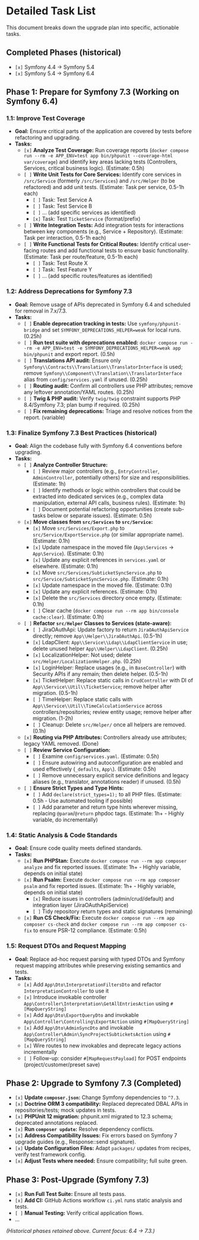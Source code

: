 # Detailed Task List

This document breaks down the upgrade plan into specific, actionable tasks.

## Completed Phases (historical)

-   `[x]` Symfony 4.4 -> Symfony 5.4
-   `[x]` Symfony 5.4 -> Symfony 6.4

## Phase 1: Prepare for Symfony 7.3 (Working on Symfony 6.4)

### 1.1: Improve Test Coverage

-   **Goal:** Ensure critical parts of the application are covered by tests before refactoring and upgrading.
-   **Tasks:**
    -   `[x]` **Analyze Test Coverage:** Run coverage reports (`docker compose run --rm -e APP_ENV=test app bin/phpunit --coverage-html var/coverage`) and identify key areas lacking tests (Controllers, Services, critical business logic). (Estimate: 0.5h)
    -   `[ ]` **Write Unit Tests for Core Services:** Identify core services in `/src/Service` (formerly `/src/Services`) and `/src/Helper` (to be refactored) and add unit tests. (Estimate: Task per service, 0.5-1h each)
        -   `[ ]` Task: Test Service A
        -   `[ ]` Task: Test Service B
        -   `[ ]` ... (add specific services as identified)
        -   `[x]` Task: Test `TicketService` (format/prefix)
    -   `[ ]` **Write Integration Tests:** Add integration tests for interactions between key components (e.g., Service + Repository). (Estimate: Task per interaction, 0.5-1h each)
    -   `[ ]` **Write Functional Tests for Critical Routes:** Identify critical user-facing routes and add functional tests to ensure basic functionality. (Estimate: Task per route/feature, 0.5-1h each)
        -   `[ ]` Task: Test Route X
        -   `[ ]` Task: Test Feature Y
        -   `[ ]` ... (add specific routes/features as identified)

### 1.2: Address Deprecations for Symfony 7.3

-   **Goal:** Remove usage of APIs deprecated in Symfony 6.4 and scheduled for removal in 7.x/7.3.
-   **Tasks:**
    -   `[ ]` **Enable deprecation tracking in tests:** Use `symfony/phpunit-bridge` and set `SYMFONY_DEPRECATIONS_HELPER=weak` for local runs. (0.25h)
    -   `[ ]` **Run test suite with deprecations enabled:** `docker compose run --rm -e APP_ENV=test -e SYMFONY_DEPRECATIONS_HELPER=weak app bin/phpunit` and export report. (0.5h)
    -   `[ ]` **Translations API audit:** Ensure only `Symfony\\Contracts\\Translation\\TranslatorInterface` is used; remove `Symfony\\Component\\Translation\\TranslatorInterface` alias from `config/services.yaml` if unused. (0.25h)
    -   `[ ]` **Routing audit:** Confirm all controllers use PHP attributes; remove any leftover annotation/YAML routes. (0.25h)
    -   `[ ]` **Twig & PHP audit:** Verify `twig/twig` constraint supports PHP 8.4/Symfony 7.3; plan bump if required. (0.25h)
    -   `[ ]` **Fix remaining deprecations:** Triage and resolve notices from the report. (variable)

### 1.3: Finalize Symfony 7.3 Best Practices (historical)

-   **Goal:** Align the codebase fully with Symfony 6.4 conventions before upgrading.
-   **Tasks:**
    -   `[ ]` **Analyze Controller Structure:**
        -   `[ ]` Review major controllers (e.g., `EntryController`, `AdminController`, potentially others) for size and responsibilities. (Estimate: 1h)
        -   `[ ]` Identify methods or logic within controllers that could be extracted into dedicated services (e.g., complex data manipulation, external API calls, business rules). (Estimate: 1h)
        -   `[ ]` Document potential refactoring opportunities (create sub-tasks below or separate issues). (Estimate: 0.5h)
    -   `[x]` **Move classes from `src/Services` to `src/Service`:**
        -   `[x]` Move `src/Services/Export.php` to `src/Service/ExportService.php` (or similar appropriate name). (Estimate: 0.1h)
        -   `[x]` Update namespace in the moved file (`App\Services` -> `App\Service`). (Estimate: 0.1h)
        -   `[x]` Update any explicit references in `services.yaml` or elsewhere. (Estimate: 0.1h)
        -   `[x]` Move `src/Services/SubticketSyncService.php` to `src/Service/SubticketSyncService.php`. (Estimate: 0.1h)
        -   `[x]` Update namespace in the moved file. (Estimate: 0.1h)
        -   `[x]` Update any explicit references. (Estimate: 0.1h)
        -   `[x]` Delete the `src/Services` directory once empty. (Estimate: 0.1h)
        -   `[ ]` Clear cache (`docker compose run --rm app bin/console cache:clear`). (Estimate: 0.1h)
    -   `[ ]` **Refactor `src/Helper` Classes to Services (state-aware):**
        -   `[ ]` JiraOAuthApi: Update factory to return `JiraOAuthApiService` directly; remove `App\\Helper\\JiraOAuthApi`. (0.5-1h)
        -   `[x]` LdapClient: `App\\Service\\Ldap\\LdapClientService` in use; delete unused helper `App\\Helper\\LdapClient`. (0.25h)
        -   `[x]` LocalizationHelper: Not used; delete `src/Helper/LocalizationHelper.php`. (0.25h)
        -   `[x]` LoginHelper: Replace usages (e.g., in `BaseController`) with Security APIs if any remain; then delete helper. (0.5-1h)
        -   `[x]` TicketHelper: Replace static calls in `CrudController` with DI of `App\\Service\\Util\\TicketService`; remove helper after migration. (0.5-1h)
        -   `[ ]` TimeHelper: Replace static calls with `App\\Service\\Util\\TimeCalculationService` across controllers/repositories; review entity usage; remove helper after migration. (1-2h)
        -   `[ ]` Cleanup: Delete `src/Helper/` once all helpers are removed. (0.1h)
    -   `[x]` **Routing via PHP Attributes:** Controllers already use attributes; legacy YAML removed. (Done)
    -   `[ ]` **Review Service Configuration:**
        -   `[ ]` Examine `config/services.yaml`. (Estimate: 0.5h)
        -   `[ ]` Ensure autowiring and autoconfiguration are enabled and used effectively (`_defaults`, `App\`). (Estimate: 0.5h)
        -   `[ ]` Remove unnecessary explicit service definitions and legacy aliases (e.g., translator, annotations reader) if unused. (0.5h)
    -   `[ ]` **Ensure Strict Types and Type Hints:**
        -   `[ ]` Add `declare(strict_types=1);` to all PHP files. (Estimate: 0.5h - Use automated tooling if possible)
        -   `[ ]` Add parameter and return type hints wherever missing, replacing `@param`/`@return` phpdoc tags. (Estimate: 1h+ - Highly variable, do incrementally)

### 1.4: Static Analysis & Code Standards

-   **Goal:** Ensure code quality meets defined standards.
-   **Tasks:**
    -   `[x]` **Run PHPStan:** Execute `docker compose run --rm app composer analyze` and fix reported issues. (Estimate: 1h+ - Highly variable, depends on initial state)
    -   `[x]` **Run Psalm:** Execute `docker compose run --rm app composer psalm` and fix reported issues. (Estimate: 1h+ - Highly variable, depends on initial state)
        -   `[x]` Reduce issues in controllers (admin/crud/default) and integration layer (JiraOAuthApiService)
        -   `[ ]` Tidy repository return types and static signatures (remaining)
    -   `[x]` **Run CS Check/Fix:** Execute `docker compose run --rm app composer cs-check` and `docker compose run --rm app composer cs-fix` to ensure PSR-12 compliance. (Estimate: 0.5h)

### 1.5: Request DTOs and Request Mapping

-   **Goal:** Replace ad-hoc request parsing with typed DTOs and Symfony request mapping attributes while preserving existing semantics and tests.
-   **Tasks:**
    -   `[x]` Add `App\Dto\InterpretationFiltersDto` and refactor `InterpretationController` to use it
    -   `[x]` Introduce invokable controller `App\Controller\Interpretation\GetAllEntriesAction` using `#[MapQueryString]`
    -   `[x]` Add `App\Dto\ExportQueryDto` and invokable `App\Controller\Controlling\ExportAction` using `#[MapQueryString]`
    -   `[x]` Add `App\Dto\AdminSyncDto` and invokable `App\Controller\Admin\SyncProjectSubticketsAction` using `#[MapQueryString]`
    -   `[x]` Wire routes to new invokables and deprecate legacy actions incrementally
    -   `[ ]` Follow-up: consider `#[MapRequestPayload]` for POST endpoints (project/customer/preset save)

## Phase 2: Upgrade to Symfony 7.3 (Completed)

-   `[x]` **Update `composer.json`:** Change Symfony dependencies to `^7.3`.
-   `[x]` **Doctrine ORM 3 compatibility:** Replaced deprecated DBAL APIs in repositories/tests; mock updates in tests.
-   `[x]` **PHPUnit 12 migration:** phpunit.xml migrated to 12.3 schema; deprecated annotations replaced.
-   `[x]` **Run `composer update`:** Resolve dependency conflicts.
-   `[x]` **Address Compatibility Issues:** Fix errors based on Symfony 7 upgrade guides (e.g., Response::send signature).
-   `[x]` **Update Configuration Files:** Adapt `packages/` updates from recipes, verify test framework config.
-   `[x]` **Adjust Tests where needed:** Ensure compatibility; full suite green.

## Phase 3: Post-Upgrade (Symfony 7.3)

-   `[x]` **Run Full Test Suite:** Ensure all tests pass.
-   `[x]` **Add CI:** GitHub Actions workflow `ci.yml` runs static analysis and tests.
-   `[ ]` **Manual Testing:** Verify critical application flows.
-   ...

_(Historical phases retained above. Current focus: 6.4 -> 7.3.)_
